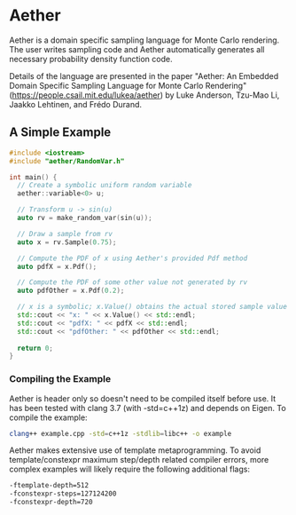 # Aether

Aether is a domain specific sampling language for Monte Carlo rendering. The user writes sampling code and Aether automatically generates all necessary probability density function code.

Details of the language are presented in the paper "Aether: An Embedded Domain Specific Sampling Language for Monte Carlo Rendering" (https://people.csail.mit.edu/lukea/aether) by Luke Anderson, Tzu-Mao Li, Jaakko Lehtinen, and Frédo Durand.

## A Simple Example

```cpp
#include <iostream>
#include "aether/RandomVar.h"

int main() {
  // Create a symbolic uniform random variable
  aether::variable<0> u;

  // Transform u -> sin(u)
  auto rv = make_random_var(sin(u));

  // Draw a sample from rv
  auto x = rv.Sample(0.75);

  // Compute the PDF of x using Aether's provided Pdf method
  auto pdfX = x.Pdf();

  // Compute the PDF of some other value not generated by rv
  auto pdfOther = x.Pdf(0.2);

  // x is a symbolic; x.Value() obtains the actual stored sample value
  std::cout << "x: " << x.Value() << std::endl;
  std::cout << "pdfX: " << pdfX << std::endl;
  std::cout << "pdfOther: " << pdfOther << std::endl;
  
  return 0;
}
```

### Compiling the Example

Aether is header only so doesn't need to be compiled itself before use. It has been tested with clang 3.7 (with -std=c++1z) and depends on Eigen. To compile the example:

```bash
clang++ example.cpp -std=c++1z -stdlib=libc++ -o example
```

Aether makes extensive use of template metaprogramming. To avoid template/constexpr maximum step/depth related compiler errors, more complex examples will likely require the following additional flags:

```bash
-ftemplate-depth=512
-fconstexpr-steps=127124200
-fconstexpr-depth=720
```
